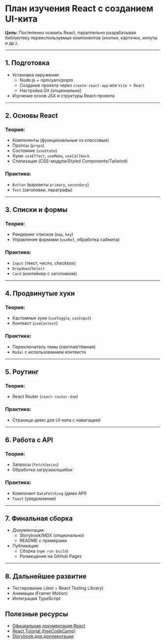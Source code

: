 # План изучения React с созданием UI-кита

**Цель:** Постепенно освоить React, параллельно разрабатывая библиотеку переиспользуемых компонентов (кнопки, карточки, инпуты и др.).

---

## 1. Подготовка
- Установка окружения:
  - Node.js + npm/yarn/pnpm
  - Создание проекта через `create-react-app` или `Vite + React`
  - Настройка Git (опционально)
- Изучение основ JSX и структуры React-проекта

---

## 2. Основы React
### Теория:
- Компоненты (функциональные vs классовые)
- Пропсы (`props`)
- Состояние (`useState`)
- Хуки: `useEffect`, `useMemo`, `useCallback`
- Стилизация (CSS-модули/Styled Components/Tailwind)

### Практика:
- `Button` (варианты `primary`, `secondary`)
- `Text` (заголовки, параграфы)

---

## 3. Списки и формы
### Теория:
- Рендеринг списков (`map`, `key`)
- Управление формами (`useRef`, обработка сабмита)

### Практика:
- `Input` (текст, число, checkbox)
- `Dropdown`/`Select`
- `Card` (контейнер с заголовком)

---

## 4. Продвинутые хуки
### Теория:
- Кастомные хуки (`useToggle`, `useInput`)
- Контекст (`useContext`)

### Практика:
- Переключатель темы (светлая/тёмная)
- `Modal` с использованием контекста

---

## 5. Роутинг
### Теория:
- React Router (`react-router-dom`)

### Практика:
- Страница-демо для UI-кита с навигацией

---

## 6. Работа с API
### Теория:
- Запросы (`fetch`/`axios`)
- Обработка загрузки/ошибок

### Практика:
- Компонент `DataFetching` (демо API)
- `Toast` (уведомления)

---

## 7. Финальная сборка
- Документация:
  - Storybook/MDX (опционально)
  - README с примерами
- Публикация:
  - Сборка (`npm run build`)
  - Размещение на GitHub Pages

---

## 8. Дальнейшее развитие
- Тестирование (Jest + React Testing Library)
- Анимации (Framer Motion)
- Интеграция TypeScript

## Полезные ресурсы
- [Официальная документация React](https://react.dev)
- [React Tutorial (freeCodeCamp)](https://www.freecodecamp.org/learn/front-end-development-libraries/react/)
- [Storybook для документации](https://storybook.js.org/)
